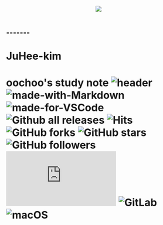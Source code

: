 <br><br>
<p align="center">
  <img src="https://readme-typing-svg.demolab.com/?lines=Hello+my+name+is+JuHee+Kim;Welcome+to+oochoo's+GitHub!;oochoo+GitHub;&font=Oleo+Script&color=ccccff&size=42&center=true&vCenter=true&width=500&height=72&duration=4000&pause=1000">
</p>
<br><br>
=======

# JuHee-kim

oochoo's study note
![header](https://capsule-render.vercel.app/api?type=wave&color=auto&height=300&section=header&text=oochoo's%20GitHub&fontSize=70)
![made-with-Markdown](https://img.shields.io/badge/Made%20with-Markdown-1f425f.svg)
![made-for-VSCode](https://img.shields.io/badge/Made%20for-VSCode-1f425f.svg)
![Github all releases](https://img.shields.io/github/downloads/Naereen/StrapDown.js/total.svg)
![Hits](https://hits.seeyoufarm.com/api/count/incr/badge.svg?url=https%3A%2F%2Fgithub.com%2Fgjbae1212%2Fhit-counter&count_bg=%23DFDFDF&title_bg=%23FFEBEB&icon=github.svg&icon_color=%23CF86C4&title=hits&edge_flat=false)
![GitHub forks](https://img.shields.io/github/forks/Naereen/StrapDown.js.svg?style=social&label=Fork&maxAge=2592000)
![GitHub stars](https://img.shields.io/github/stars/Naereen/StrapDown.js.svg?style=social&label=Star&maxAge=2592000)
![GitHub followers](https://img.shields.io/github/followers/Naereen.svg?style=social&label=Follow&maxAge=2592000)
![GitHub issues](https://badgen.net/github/issues/Naereen/Strapdown.js)
![GitLab](https://badgen.net/badge/icon/gitlab?icon=gitlab&label)
![macOS](https://svgshare.com/i/ZjP.svg)
=====================
